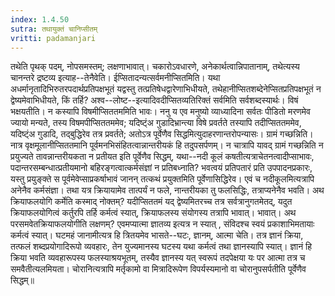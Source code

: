 ```yaml
---
index: 1.4.50
sutra: तथायुक्तं चानिप्सीतम्
vritti: padamanjari
---
```


 तथेति पृथक् पदम्, नोपसमस्तम्; लक्षणाभावात्। चकारोऽवधारणे, अनेकार्थत्वान्निपातानाम्, तथेत्यस्य चानन्तरे द्रष्टव्य इत्याह--तेनैवेति। ईप्सितादन्यत्सर्वमनीप्सितमिति। यथा अधर्मानृतादिभिरुतरपदार्थप्रतिपक्षभूतं यद्वस्तु तत्प्रतिषेधद्वारेणाभिधीयते, तथेहानीप्सितशब्देनेप्सितप्रतिपक्षभूतं न द्वेष्यमेवाभिधीयते, किं तर्हि? अश्व--लोष्ट--इत्यादिवदीप्सितव्यतिरिक्तं सर्वमिति सर्वशब्दस्यार्थः। विषं भक्षयतीति। न कस्यापि विषमीप्सिततममिति भावः। ननु य एव मनुष्यो व्याध्यादिना सर्वतः पीडितो मरणमेव ज्यायो मन्यते, तस्य विषमपीप्सिततममेव; यदिष्ट्ंअ गुडादिभ्रान्त्या विषे प्रवर्तते तस्यापि तदीप्सिततममेव, यदिष्ट्ंअ गुडादि, तद्बुद्धिरेव तत्र प्रवर्तते; अतोऽत्र पूर्वेणैव सिद्धमित्युदाहरणान्तरोपन्यासः। ग्रामं गच्छन्निति। नात्र वृक्षमूलानीप्सिततमानि पूर्वमनभिसंहितत्वान्नान्तरीयकं हि तदुपसर्पणम्। न चात्रापि यावद् ग्रामं गच्छन्निति न प्रयुज्यते तावन्नान्तरीयकता न प्रतीयत इति पूर्वेणैव सिद्धम्, यथा--नदी कूलं कषतीत्यत्राचेतनत्वादीप्साभावः, पदान्तरसम्बन्धात्प्रतीयमानो बहिरङ्गत्वात्कर्मसंज्ञां न प्रतिबध्नाति? भवत्वयं प्रतिपतारं प्रति उपपादनप्रकारः, यस्तु प्रयुङ्क्ते स पूर्वमेवेप्साप्रकर्षाभावं जानन् तत्कथं प्रयुक्तमिति पूर्वेणासिद्धिरेव। एवं च नदीकूलमित्यत्रापि अनेनैव कर्मसंज्ञा। तथा यत्र क्रियायामेव तात्पर्यं न फले, नान्तरीयका तु फलसिद्धिः, तत्राप्यनेनैव भवति। अथ क्रियाफलयोगि कर्मेति कस्माद् नोक्तम्? यदीप्सिततमं यद् द्वेष्यमितरच्च तत्र सर्वत्रानुगतमेतद्, यदुत क्रियाफलयोगित्वं कर्तुरपि तर्हि कर्मत्वं स्यात्, क्रियाफलस्य संयोगस्य तत्रापि भावात्। भावात्। अथ परसमवेतक्रियाफलयोगीति लक्षणम्? एवमप्यात्मा ज्ञातव्य इत्यत्र न स्यात् , संविदश्च स्वयं प्रकाशाभिमतायाः कर्मत्वं स्यात्। घटमहं जानामीत्यत्र हि त्रितयमेव भासते--घटः, ज्ञानम्, आत्मा चेति। तत्र ज्ञानं क्रिया, तत्फलं शब्दप्रयोगादिरूपो व्यवहारः, तेन युज्यमानस्य घटस्य यथा कर्मत्वं तथा ज्ञानस्यापि स्यात्। ज्ञानं हि क्रिया भवति व्यवहारूपस्य फलस्याश्रयभूतम्, तस्यैव ज्ञानस्य यत् स्वरूपं तदपेक्षया यः पर आत्मा तत्र च समवैतीत्यलमियता। चोरानित्यत्रापि मर्तृकामो वा मित्रादिरूपेण विपर्यस्यमानो वा चोरानुपसर्पतीति पूर्वेणैव सिद्धम्॥